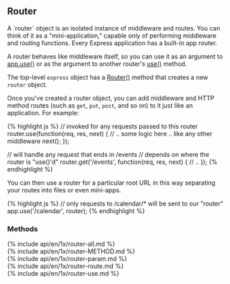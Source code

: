 <h2>Router</h2>

<section markdown="1">
A `router` object is an isolated instance of middleware and routes. You can think of it
as a "mini-application," capable only of performing middleware and routing
functions. Every Express application has a built-in app router.

A router behaves like middleware itself, so you can use it as an argument to
[app.use()](#app.use) or as the argument to another router's  [use()](#router.use) method.

The top-level `express` object has a [Router()](#express.router) method that creates a new `router` object.

Once you've created a router object, you can add middleware and HTTP method routes (such as `get`, `put`, `post`,
and so on) to it just like an application.  For example:

{% highlight js %}
// invoked for any requests passed to this router
router.use(function(req, res, next) {
  // .. some logic here .. like any other middleware
  next();
});

// will handle any request that ends in /events
// depends on where the router is "use()'d"
router.get('/events', function(req, res, next) {
  // ..
});
{% endhighlight %}

You can then use a router for a particular root URL in this way separating your routes into files or even mini-apps.

{% highlight js %}
// only requests to /calendar/* will be sent to our "router"
app.use('/calendar', router);
{% endhighlight %}


</section>

<h3 id='router.methods'>Methods</h3>

<section markdown="1">
  {% include api/en/1x/router-all.md %}
</section>

<section markdown="1">
  {% include api/en/1x/router-METHOD.md %}
</section>

<section markdown="1">
  {% include api/en/1x/router-param.md %}
</section>

<section markdown="1">
  {% include api/en/1x/router-route.md %}
</section>

<section markdown="1">
  {% include api/en/1x/router-use.md %}
</section>
